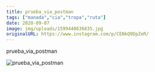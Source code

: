 ```yaml
---
title: prueba_via_postman
tags: ["manada","cia","tropa","ruta"]
date: 2020-09-07
image: img/uploads/1599440636835.jpg
originalURL: https://www.instagram.com/p/CENkQ9DpZeR/
---
```


prueba_via_postman

![prueba_via_postman](/img/uploads/1599440636835.jpg)